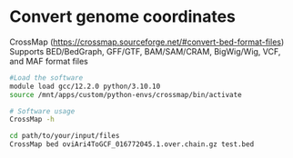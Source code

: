 # Convert genome coordinates 
CrossMap (https://crossmap.sourceforge.net/#convert-bed-format-files)
Supports BED/BedGraph, GFF/GTF, BAM/SAM/CRAM, BigWig/Wig, VCF, and MAF format files

```bash
#Load the software
module load gcc/12.2.0 python/3.10.10
source /mnt/apps/custom/python-envs/crossmap/bin/activate

# Software usage
CrossMap -h

cd path/to/your/input/files
CrossMap bed oviAri4ToGCF_016772045.1.over.chain.gz test.bed
